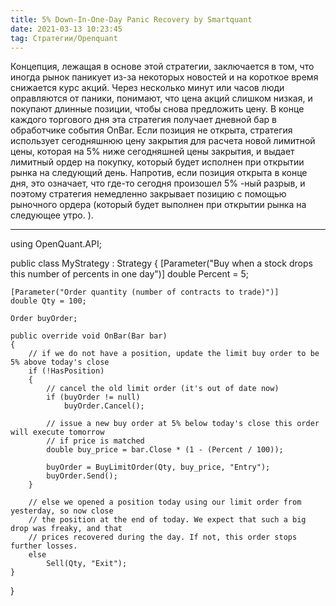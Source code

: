 ```yaml
---
title: 5% Down-In-One-Day Panic Recovery by Smartquant
date: 2021-03-13 10:23:45
tag: Стратегии/Openquant
---
```


Концепция, лежащая в основе этой стратегии, заключается в том, что иногда рынок паникует из-за некоторых новостей и на короткое время снижается курс акций. Через несколько минут или часов люди оправляются от паники, понимают, что цена акций слишком низкая, и покупают длинные позиции, чтобы снова предложить цену. В конце каждого торгового дня эта стратегия получает дневной бар в обработчике события OnBar. Если позиция не открыта, стратегия использует сегодняшнюю цену закрытия для расчета новой лимитной цены, которая на 5% ниже сегодняшней цены закрытия, и выдает лимитный ордер на покупку, который будет исполнен при открытии рынка на следующий день. Напротив, если позиция открыта в конце дня, это означает, что где-то сегодня произошел 5% -ный разрыв, и поэтому стратегия немедленно закрывает позицию с помощью рыночного ордера (который будет выполнен при открытии рынка на следующее утро. ). 

---

using OpenQuant.API;

public class MyStrategy : Strategy
{
	[Parameter("Buy when a stock drops this number of percents in one day")]
	double Percent = 5;

	[Parameter("Order quantity (number of contracts to trade)")]
	double Qty = 100;

	Order buyOrder;

	public override void OnBar(Bar bar)
	{
		// if we do not have a position, update the limit buy order to be 5% above today's close
		if (!HasPosition)
		{
			// cancel the old limit order (it's out of date now)
			if (buyOrder != null)
				buyOrder.Cancel();

			// issue a new buy order at 5% below today's close this order will execute tomorrow 
			// if price is matched
			double buy_price = bar.Close * (1 - (Percent / 100));

			buyOrder = BuyLimitOrder(Qty, buy_price, "Entry");
			buyOrder.Send();
		}

		// else we opened a position today using our limit order from yesterday, so now close 
		// the position at the end of today. We expect that such a big drop was freaky, and that 
		// prices recovered during the day. If not, this order stops further losses.
		else
			Sell(Qty, "Exit");
	}
}
